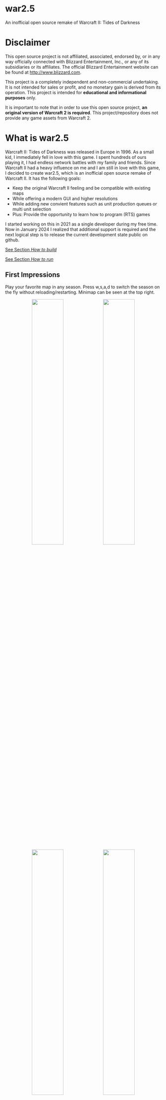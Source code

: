 # war2.5
An inofficial open source remake of Warcraft II: Tides of Darkness

# Disclaimer
This open source project is not affiliated, associated, endorsed by, or in any way officially connected with Blizzard Entertainment, Inc., or any of its subsidiaries or its affiliates. The official Blizzard Entertainment website can be found at http://www.blizzard.com.

This project is a completely independent and non-commercial undertaking. It is not intended for sales or profit, and no monetary gain is derived from its operation. This project is intended for **educational and informational purposes** only.

It is important to note that in order to use this open source project, **an original version of Warcraft 2 is required**. This project/repository does not provide any game assets from Warcraft 2.


# What is war2.5
Warcraft II: Tides of Darkness was released in Europe in 1996. As a small kid, I immediately fell in love with this game. I spent hundreds of ours playing it, I had endless network battles with my family and friends. Since Warcraft II had a heavy influence on me and I am still in love with this game, I decided to create war2.5, which is an inofficial open source remake of Warcraft II. It has the following goals:

- Keep the original Warcraft II feeling and be compatible with existing maps
- While offering a modern GUI and higher resolutions
- While adding new convient features such as unit production queues or multi unit selection
- Plus: Provide the opportunity to learn how to program (RTS) games

I started working on this in 2021 as a single developer during my free time. Now in January 2024 I realized that additional support is required and the next logical step is to release the current development state public on github.

[See Section *How to build*](#how-to-build)

[See Section *How to run*](#how-to-run-linuxwindows)

## First Impressions
Play your favorite map in any season. Press w,s,a,d to switch the season on the fly without reloading/restarting. Minimap can be seen at the top right.

<p align="center">
  <img src="https://github.com/hsbgit/war25/blob/main/github_media/0%20summer.png" width="45%"/>
  <img src="https://github.com/hsbgit/war25/blob/main/github_media/0%20swamp.png" width="45%"/>
</p>
<p align="center">
  <img src="https://github.com/hsbgit/war25/blob/main/github_media/0%20wasteland.png" width="45%"/>
  <img src="https://github.com/hsbgit/war25/blob/main/github_media/0%20winter.png" width="45%"/>
</p>


## Programming language: C++ and a bit of C
C++ is the programming language I started learning programming with. I wanted to create an open source project that uses object-oriented programming (OOP) in modern C++. Thus, classes, inheritance, polymorphism and further concepts are used. My goal was to write code that is maintainable and flexible while using modern C++ such as C++17 and C++20 features. You know Warcraft II and as a programmer you expect objects of type "Mage"? Then just look into Mage.h and Mage.cpp. Interested in how Peasants mine gold? Just open CompositeStateMining.h and have a look. 

The current game is designed using the RTS lockstep approach. This means, all relevant actions such as unit production or movements result in events that are executed at the beginning of a new gameframe (=tick). This is especially important when considering so far missing multiplayer code. The current code is far from perfect, but I think it allows you to contribute. You contribution is highly welcomed!

[See Section *How to build*](#how-to-build)

## What is the current state of development of war2.5?
As written, I worked for three years in my rare freetime, completely alone on this project. Nonetheless, this project has a quite advanced development state. war2.5 is at least a bit playable! Many game mechanics have already been implemented. However, several major components are still missing, such as proper animation and time/frame management, network, AI... Just some of the things that work:

-	Compatible with 99% of the existing *.pud files. Some *.pud lead to crashes but this is sth. for later investigation
-	Sound
-	Full working minimap
-	All human and orc buildings are fully functional
-	Town halls and towers can be upgraded
-	Technology upgrades are working
-	Peasants can chop wood, mine gold
-	(Land) Units can move, patrol
-	Fully working AStar path finding
-	Some units already have their special abilities, e.g. demolition dwarfes can explode, ogre mages can cast runes, etc.
-	...

[See Section *How to run*](#how-to-run)


## Big Thanks
This work would definitely not have been possible without

 - [Warcraft II PUDs utilities](https://github.com/war2/war2tools) written by Jean Guyomarc'h to handle pud files and icons
 - [Wargus Importer and scripts for Warcraft II](https://github.com/Wargus/wargus) which are used to initially extract media from the original Warcraft 2 copy

## What is missing in war2.5? What can I contribute?
Oh well, a lot of things are either missing, buggy or might be optimized. There are small things you could start with, e.g., when double clicking a unit all visible units of the same type should be selected. And there are big things you could contribute, e.g., optimizing pathfinding. Some more examples:

- Do not allow Townhall placement too close to goldmines
- Fix unit animations, e.g., Peasants currently always carry wood
- Peasants should only be able to build water buildings on the coastline, not on grass...
- Air units are implemented, but buggy as they cover 4 tiles. If you move them around, you will likely get a crash
- Same: Sea units are existing, but buggy as they cover 4 tiles. If you move them around, you will likely get a crash
- Pathfinding: shortest entry/exit between a Townhall and Goldmine (so far gold is returned to the top left tile of a Townhall)
- Correct forest and mountain tiles when wood is chopped or mountains exploded
- Annoying units by clicking on them
- Soundmanager: Just play a specific sound once per gameframe to avoid "sound cracks"
- Message system. E.g., if a peasant says "Work done" you should be able to press space to get to the message origin

As you can see, there are plenty of places to start with. You contribution is highly welcomed!

## More Impressions
**Debug mode** allows for, e.g., inspecting tiles: 
<p align="center">
  <img src="https://github.com/hsbgit/war25/blob/main/github_media/1%20debug_mode.png" width="100%"/>
</p>


**Exploration** is partially working:
<p align="center">
  <img src="https://github.com/hsbgit/war25/blob/main/github_media/2%20exploration.png" width="100%"/>
</p>


Buildings **have production queues**:
<p align="center">
  <img src="https://github.com/hsbgit/war25/blob/main/github_media/3%20production%20queues.png" width="60%"/>
</p>


Select and command as many units as you like:
<p align="center">
  <img src="https://github.com/hsbgit/war25/blob/main/github_media/4%20multi%20unit%20selection.png" width="60%"/>
</p>


Pathfinding using **AStar**:
<p align="center">
  <img src="https://github.com/hsbgit/war25/blob/main/github_media/5%20path%20finding%201.png" width="55%"/>
  <img src="https://github.com/hsbgit/war25/blob/main/github_media/5%20path%20finding%202.png" width="55%"/>
</p>


Play the original **game music** (or add own sound files):
<p align="center">
  <img src="https://github.com/hsbgit/war25/blob/main/github_media/6%20music%20player.png" width="40%"/>
</p>


Use the **pud browser** to load any map you want:
<p align="center">
  <img src="https://github.com/hsbgit/war25/blob/main/github_media/7%20pud%20browser.png" width="60%"/>
</p>


<p align="center">
  <img src="https://github.com/hsbgit/war25/blob/main/github_media/7%20pud%20browser%20map%20loaded.png" width="80%"/>
</p>



# How to build
## Linux
Building on linux has been done on Ubuntu.
**Note:** war2.5 can be built&run on Ubuntu also inside VirtualBox. 

### 1. Install Required Packages
```bash
sudo apt install libsdl2-image-2.0-0 libsdl2-image-dev libsdl2-mixer-2.0-0 libsdl2-mixer-dev libsdl2-ttf-2.0-0 libsdl2-ttf-dev git cmake  
```

### 2. Compile&Install war2tools
```bash
git clone https://github.com/war2/war2tools.git
cd war2tools
mkdir build
cd build
cmake ..
make
sudo make install
```

### 3. Compile&Install glfw
```bash
git clone https://github.com/glfw/glfw.git
cd glfw
mkdir build
cd build
cmake ..
make
sudo make install
```

### 4. Build war25
```bash
git clone https://github.com/hsbgit/war25.git
cd war25
mkdir build
cd build
cmake ..
make -j4
```
**DONE**

## Windows
Unfortunately, we have can’t simply do *sudo apt-get install* all required libs when using windows. Hence, we have to get the following third party libraries on our own. However, we do not build them; We simply use the provided releases.

To make things even more simple, a fully functional set of libs is already included in 3rdparty/win. This means the following steps are not required unless you want to change to another lib version.

### SDL2
* https://github.com/libsdl-org/SDL/releases
* Download pre-compiled release for visual studio
* E.g., SDL2-devel-2.30.0-VC.zip
* Unzip into 3rdparty/win/, e.g., /3rdparty/win/SDL2-2.30.0/

### SDL_image
* https://github.com/libsdl-org/SDL_image/releases
* Download pre-compiled release for visual studio
* E.g., SDL2_image-devel-2.8.2-VC.zip
* Unzip into 3rdparty/win/

### SDL_mixer
* https://github.com/libsdl-org/SDL_mixer/releases
* Download pre-compiled release for visual studio
* E.g., SDL2_mixer-devel-2.8.0-VC.zip
* Unzip into 3rdparty/win/

### war2tools
war2tools has no pre-compiled release. Thus, we have to compile this lib on our own:

* Clone https://github.com/war2/war2tools.git
* Extract
* Open with cmake-gui
* Set "Where to build the binaries" to a new "build" folder
* Generate
* Compile with visual studio
* Copy build/libpud/Release/libpud.lib and libwar2.lib into 3rdparty/win/war2tools/lib
* Copy include folder to 3rdparty/win/war2tools/include

### CMakeLists.txt
Change the windows 3rdparty/win/ paths to the paths corresponding with the correct lib version numbers.

**Done**, compiling and linking should work.

### Required DLLs
Copy DLLs from their respective lib folders to the build folder
* SDL2_image.dll
* SDL2_mixer.dll
* SDL2.dll


# How to run (Linux&Windows)
This repository does not contain any Warcraft 2 assets. Hence, to run war2.5, a Warcraft 2 Battle.Net edition is required for data extraction. Your CD folder should look like this:

<p align="center">
  <img src="https://github.com/hsbgit/war25/blob/main/github_media/war2_iso_contents.png"/>
</p>

As a first step, we have to extract the assets (sounds, graphics, etc.) from the CD. This work would definitely not be possible without [Wargus Importer and scripts for Warcraft II](https://github.com/Wargus/wargus) which are used to initially extract assets from your original Warcraft 2 copy.

* [Download the wartool executable](https://github.com/hsbgit/war25/raw/main/wartool/wartool.zip). The wartool executable as a part of the Wargus project allows extracting required assets from your Battle.Net CD.
* Use wartool (Linux) or wartool.exe (Windows)
* Run (replace _your_warcraft2_cd_folder_ with the actual folder path):
```bash
wartool.exe your_warcraft2_cd_folder extracted_data
```
* Folder _extracted_data_ should now contain several folders
* Copy the folders _extracted_data/graphics_, _extracted_data/music_ and _extracted_data/sounds_ into the war2.5 _build/data_ folder
* The final result should look like this (the folders _maps_ and _tilesets_ where already included inside the  _build/data_ folder):

<p align="center">
  <img src="https://github.com/hsbgit/war25/blob/main/github_media/war25_build_data.png"/>
</p>

That's it, start war2.5!
